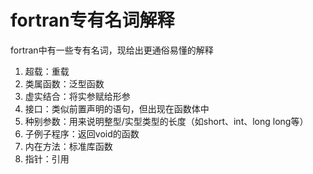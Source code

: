 # fortran专有名词解释
fortran中有一些专有名词，现给出更通俗易懂的解释
1. 超载：重载
2. 类属函数：泛型函数
3. 虚实结合：将实参赋给形参
4. 接口：类似前置声明的语句，但出现在函数体中
5. 种别参数：用来说明整型/实型类型的长度（如short、int、long long等）
6. 子例子程序：返回void的函数
7. 内在方法：标准库函数
7. 指针：引用